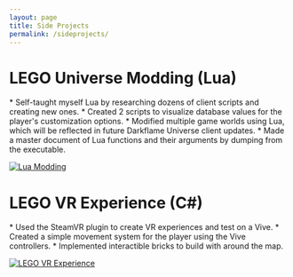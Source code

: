 ```yaml
---
layout: page
title: Side Projects
permalink: /sideprojects/
---
```


<p align="center"><h1>LEGO Universe Modding (Lua)</h1></p>
* Self-taught myself Lua by researching dozens of client scripts and creating new ones.
* Created 2 scripts to visualize database values for the player's customization options.
* Modified multiple game worlds using Lua, which will be reflected in future Darkflame Universe client updates.
* Made a master document of Lua functions and their arguments by dumping from the executable.

[![Lua Modding](http://i.imgur.com/uK0Tqvo.png)](https://www.youtube.com/playlist?list=PL7RzS9Xujh65TncUYQ_H4S8bKWiHlOHHR)

<p align="center"><h1>LEGO VR Experience (C#)</h1></p>
* Used the SteamVR plugin to create VR experiences and test on a Vive.
* Created a simple movement system for the player using the Vive controllers.
* Implemented interactible bricks to build with around the map.

[![LEGO VR Experience](https://i.imgur.com/GhFePBV.png)](https://www.youtube.com/playlist?list=PL7RzS9Xujh67e687FQXxPnJgGm77_ZLz9)
